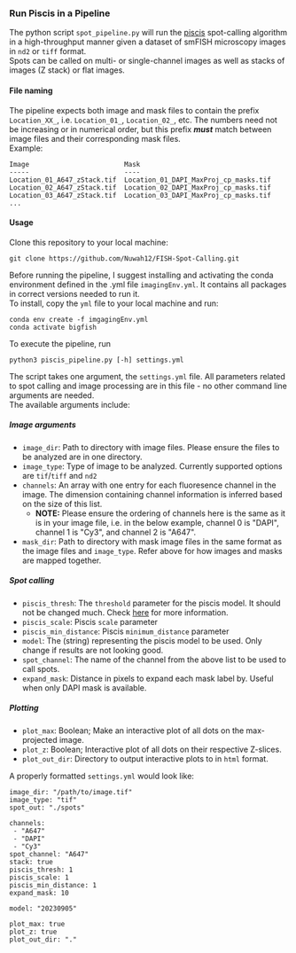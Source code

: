 ### Run Piscis in a Pipeline
The python script `spot_pipeline.py` will run the [piscis](https://github.com/zjniu/Piscis) spot-calling algorithm in a high-throughput manner given a dataset of smFISH microscopy images in `nd2` or `tiff` format. \
Spots can be called on multi- or single-channel images as well as stacks of images (Z stack) or flat images. 

#### File naming
The pipeline expects both image and mask files to contain the prefix `Location_XX_`, i.e. `Location_01_`, `Location_02_`, etc. The numbers need not be increasing or in numerical order, but this prefix **_must_** match between image files and their corresponding mask files. \
Example:
```
Image                        Mask
-----                        ----   
Location_01_A647_zStack.tif  Location_01_DAPI_MaxProj_cp_masks.tif 
Location_02_A647_zStack.tif  Location_02_DAPI_MaxProj_cp_masks.tif
Location_03_A647_zStack.tif  Location_03_DAPI_MaxProj_cp_masks.tif
...
```

#### Usage
Clone this repository to your local machine:
```
git clone https://github.com/Nuwah12/FISH-Spot-Calling.git
```
Before running the pipeline, I suggest installing and activating the conda environment defined in the .yml file `imagingEnv.yml`. It contains all packages in correct versions needed to run it. \
To install, copy the `yml` file to your local machine and run: 
```
conda env create -f imgagingEnv.yml
conda activate bigfish
```
To execute the pipeline, run
```
python3 piscis_pipeline.py [-h] settings.yml
```
The script takes one argument, the `settings.yml` file. All parameters related to spot calling and image processing are in this file - no other command line arguments are needed. \
The available arguments include:
##### Image arguments
* `image_dir`: Path to directory with image files. Please ensure the files to be analyzed are in one directory.
* `image_type`: Type of image to be analyzed. Currently supported options are `tif`/`tiff` and `nd2`
* `channels`: An array with one entry for each fluoresence channel in the image. The dimension containing channel information is inferred based on the size of this list.
  * **NOTE:** Please ensure the ordering of channels here is the same as it is in your image file, i.e. in the below example, channel 0 is "DAPI", channel 1 is "Cy3", and channel 2 is "A647".
* `mask_dir`: Path to directory with mask image files in the same format as the image files and `image_type`. Refer above for how images and masks are mapped together.
##### Spot calling 
* `piscis_thresh`: The `threshold` parameter for the piscis model. It should not be changed much. Check [here](https://pmc.ncbi.nlm.nih.gov/articles/PMC10862914/) for more information.
* `piscis_scale`: Piscis `scale` parameter
* `piscis_min_distance`: Piscis `minimum_distance` parameter
* `model`: The (string) representing the piscis model to be used. Only change if results are not looking good.
* `spot_channel`: The name of the channel from the above list to be used to call spots.
* `expand_mask`: Distance in pixels to expand each mask label by. Useful when only DAPI mask is available.
##### Plotting
* `plot_max`: Boolean; Make an interactive plot of all dots on the max-projected image.
* `plot_z`: Boolean; Interactive plot of all dots on their respective Z-slices.
* `plot_out_dir`: Directory to output interactive plots to in `html` format.

A properly formatted `settings.yml` would look like:
```
image_dir: "/path/to/image.tif"              
image_type: "tif"             
spot_out: "./spots"   

channels:                   
 - "A647"
 - "DAPI"
 - "Cy3"
spot_channel: "A647"        
stack: true                   
piscis_thresh: 1              
piscis_scale: 1                
piscis_min_distance: 1
expand_mask: 10        

model: "20230905"         

plot_max: true             
plot_z: true                    
plot_out_dir: "."        
```
